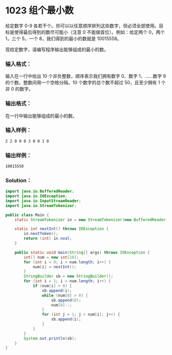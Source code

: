 # 1023 组个最小数

给定数字 0-9 各若干个。你可以以任意顺序排列这些数字，但必须全部使用。目标是使得最后得到的数尽可能小（注意 0 不能做首位）。例如：给定两个 0，两个 1，三个 5，一个 8，我们得到的最小的数就是 10015558。

现给定数字，请编写程序输出能够组成的最小的数。

### 输入格式：

输入在一行中给出 10 个非负整数，顺序表示我们拥有数字 0、数字 1、……数字 9 的个数。整数间用一个空格分隔。10 个数字的总个数不超过 50，且至少拥有 1 个非 0 的数字。

### 输出格式：

在一行中输出能够组成的最小的数。

### 输入样例：

```tex
2 2 0 0 0 3 0 0 1 0
```

### 输出样例：

```tex
10015558
```

### Solution：

```java
import java.io.BufferedReader;
import java.io.IOException;
import java.io.InputStreamReader;
import java.io.StreamTokenizer;

public class Main {
    static StreamTokenizer in = new StreamTokenizer(new BufferedReader(new InputStreamReader(System.in)));

    static int nextInt() throws IOException {
        in.nextToken();
        return (int) in.nval;
    }

    public static void main(String[] args) throws IOException {
        int[] num = new int[10];
        for (int i = 0; i < num.length; i++) {
            num[i] = nextInt();
        }
        StringBuilder sb = new StringBuilder();
        for (int i = 1; i < num.length; i++) {
            if (num[i] > 0) {
                sb.append(i);
                while (num[0] > 0) {
                    sb.append(0);
                    num[0]--;
                }
                for (int j = 1; j < num[i]; j++) {
                    sb.append(i);
                }
            }
        }
        System.out.println(sb);
    }
}
```
